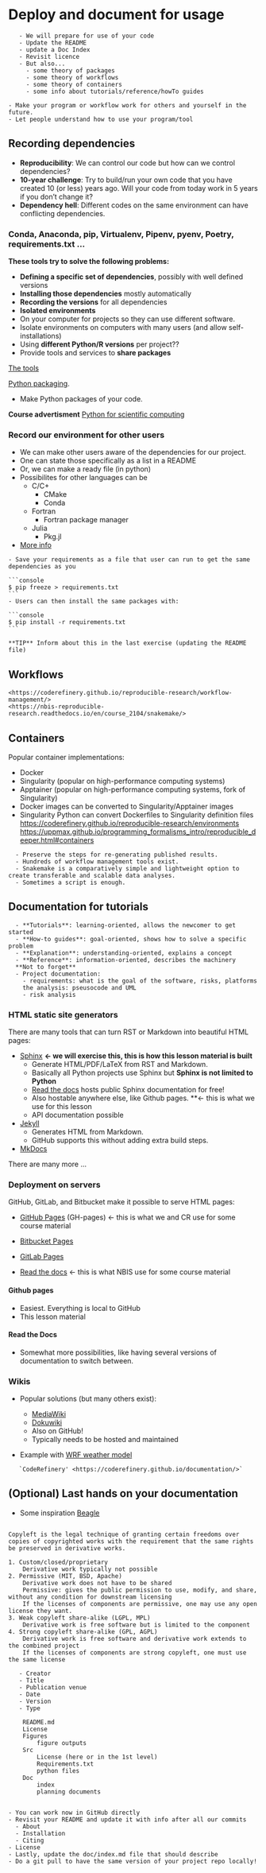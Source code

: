 # Deploy and document for usage

```{Objectives}
   - We will prepare for use of your code
   - Update the README
   - update a Doc Index
   - Revisit licence
   - But also...
     - some theory of packages
     - some theory of workflows
     - some theory of containers
     - some info about tutorials/reference/howTo guides
```

```{attention}
- Make your program or workflow work for others and yourself in the future.
- Let people understand how to use your program/tool
```

## Recording dependencies
-	**Reproducibility**: We can control our code but how can we control dependencies?
-	**10-year challenge**: Try to build/run your own code that you have created 10 (or less) years ago. Will your code from today work in 5 years if you don’t change it?
-	**Dependency hell**: Different codes on the same environment can have conflicting dependencies.

### Conda, Anaconda, pip, Virtualenv, Pipenv, pyenv, Poetry, requirements.txt …

**These tools try to solve the following problems:**
-	**Defining a specific set of dependencies**, possibly with well defined versions
-	**Installing those dependencies** mostly automatically
-	**Recording the versions** for all dependencies
-	**Isolated environments**
   -	On your computer for projects so they can use different software.
   -	Isolate environments on computers with many users (and allow self-installations)
   -	Using **different Python/R versions** per project??
   -    Provide tools and services to **share packages**

[The tools](https://uppmax.github.io/programming_formalisms_intro/reproducible_deeper.html#the-tools)

[Python packaging](https://aaltoscicomp.github.io/python-for-scicomp/packaging/).
- Make Python packages of your code.

**Course advertisment**
[Python for scientific computing](https://aaltoscicomp.github.io/python-for-scicomp/)

### Record our environment for other users

- We can make other users aware of the dependencies for our project.
- One can state those specifically as a list in a README
- Or, we can make a ready file (in python) 
- Possibilites for other languages can be
  - C/C+
    - CMake
    - Conda
  - Fortran
    - Fortran package manager
  - Julia
    - Pkg.jl
- [More info](https://uppmax.github.io/programming_formalisms_intro/reproducible_deeper.html#recording-dependencies)

``````{challenge} Save your requirements as a file 
- Save your requirements as a file that user can run to get the same dependencies as you

```console
$ pip freeze > requirements.txt
```
- Users can then install the same packages with:

```console
$ pip install -r requirements.txt
```

**TIP** Inform about this in the last exercise (updating the README file)

``````

## Workflows

```{admonition} Learn more
<https://coderefinery.github.io/reproducible-research/workflow-management/>
<https://nbis-reproducible-research.readthedocs.io/en/course_2104/snakemake/>
```
## Containers

Popular container implementations:
- Docker
- Singularity (popular on high-performance computing systems)
- Apptainer (popular on high-performance computing systems, fork of Singularity)
- Docker images can be converted to Singularity/Apptainer images
- Singularity Python can convert Dockerfiles to Singularity definition files
https://coderefinery.github.io/reproducible-research/environments
https://uppmax.github.io/programming_formalisms_intro/reproducible_deeper.html#containers


```{keypoints}
  - Preserve the steps for re-generating published results.
  - Hundreds of workflow management tools exist.
  - Snakemake is a comparatively simple and lightweight option to create transferable and scalable data analyses.
  - Sometimes a script is enough.
```


## Documentation for tutorials
```{note} Documentation comes in different forms - what *is* documentation?
  - **Tutorials**: learning-oriented, allows the newcomer to get started
  - **How-to guides**: goal-oriented, shows how to solve a specific problem
  - **Explanation**: understanding-oriented, explains a concept
  - **Reference**: information-oriented, describes the machinery
  **Not to forget**
  - Project documentation:
    - requirements: what is the goal of the software, risks, platforms
    the analysis: pseusocode and UML
    - risk analysis
```

### HTML static site generators

   There are many tools that can turn RST or Markdown into beautiful HTML pages:

- [Sphinx](http://sphinx-doc.org) **← we will exercise this, this is how this lesson material is built**
  - Generate HTML/PDF/LaTeX from RST and Markdown.
  - Basically all Python projects use Sphinx but **Sphinx is not limited to Python**
  - [Read the docs](http://readthedocs.org)
    hosts public Sphinx documentation for free!
  - Also hostable anywhere else, like Github pages. **← this is what we use for this lesson 
  - API documentation possible
- [Jekyll](https://jekyllrb.com)
  - Generates HTML from Markdown.
  - GitHub supports this without adding extra build steps.
- [MkDocs](https://www.mkdocs.org/)

There are many more ...

### Deployment on servers
                                        
GitHub, GitLab, and Bitbucket make it possible to serve HTML pages:
- [GitHub Pages](https://pages.github.com) (GH-pages) ← this is what we and CR use for some course material

- [Bitbucket Pages](https://pages.bitbucket.io/)
- [GitLab Pages](https://pages.gitlab.io)
- [Read the docs](http://readthedocs.org) ← this is what NBIS use for some course material

#### Github pages
- Easiest. Everything is local to GitHub
- This lesson material

#### Read the Docs
- Somewhat more possibilities, like having several versions of documentation to switch between.
                                      
### Wikis
- Popular solutions (but many others exist):
  - [MediaWiki](https://www.mediawiki.org)
  - [Dokuwiki](https://www.dokuwiki.org)
  - Also on GitHub!
  - Typically needs to be hosted and maintained

- Example with [WRF weather model](https://github.com/wrf-model/WRF/wiki)
 
````{Admonition} Read more
   `CodeRefinery' <https://coderefinery.github.io/documentation/>`
````


## (Optional) Last hands on your documentation
- Some inspiration [Beagle](https://github.com/yampelo/beagle)

```{admonition} A little more about licensing

Copyleft is the legal technique of granting certain freedoms over copies of copyrighted works with the requirement that the same rights be preserved in derivative works.

1. Custom/closed/proprietary
    Derivative work typically not possible
2. Permissive (MIT, BSD, Apache)
    Derivative work does not have to be shared
    Permissive: gives the public permission to use, modify, and share, without any condition for downstream licensing
    If the licenses of components are permissive, one may use any open license they want.
3. Weak copyleft share-alike (LGPL, MPL)
    Derivative work is free software but is limited to the component
4. Strong copyleft share-alike (GPL, AGPL)
    Derivative work is free software and derivative work extends to the combined project
    If the licenses of components are strong copyleft, one must use the same license
```

```{admonition} Citation bullets    
   - Creator
   - Title
   - Publication venue
   - Date
   - Version
   - Type
```

```{admonition} Git/GitHub Repo 
    README.md
    License
    Figures
        figure outputs
    Src 
        License (here or in the 1st level)
        Requirements.txt
        python files
    Doc
        index
        planning documents
        
```        

``````{challenge} Update your documentation
- You can work now in GitHub directly
- Revisit your README and update it with info after all our commits
  - About
  - Installation
  - Citing
- License
- Lastly, update the doc/index.md file that should describe
- Do a git pull to have the same version of your project repo locally!
``````


